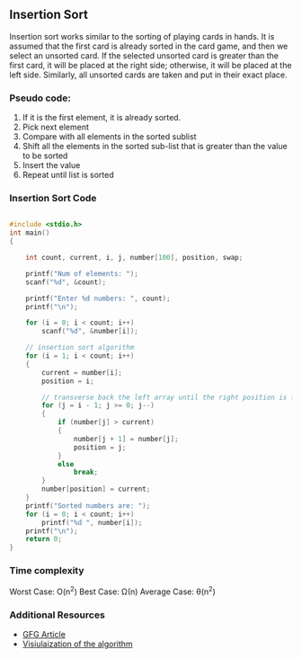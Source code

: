 ## Insertion Sort

Insertion sort works similar to the sorting of playing cards in hands. It is assumed that the first card is already sorted in the card game, and then we select an unsorted card. If the selected unsorted card is greater than the first card, it will be placed at the right side; otherwise, it will be placed at the left side. Similarly, all unsorted cards are taken and put in their exact place.

### Pseudo code:
1. If it is the first element, it is already sorted.
2. Pick next element
3. Compare with all elements in the sorted sublist
4. Shift all the elements in the sorted sub-list that is greater than the value to be sorted
5. Insert the value
6. Repeat until list is sorted

### Insertion Sort Code

```cpp

#include <stdio.h>
int main()
{

    int count, current, i, j, number[100], position, swap;

    printf("Num of elements: ");
    scanf("%d", &count);

    printf("Enter %d numbers: ", count);
    printf("\n");

    for (i = 0; i < count; i++)
        scanf("%d", &number[i]);

    // insertion sort algorithm
    for (i = 1; i < count; i++)
    {
        current = number[i];
        position = i;

        // transverse back the left array until the right position is found
        for (j = i - 1; j >= 0; j--)
        {
            if (number[j] > current)
            {
                number[j + 1] = number[j];
                position = j;
            }
            else
                break;
        }
        number[position] = current;
    }
    printf("Sorted numbers are: ");
    for (i = 0; i < count; i++)
        printf("%d ", number[i]);
    printf("\n");
    return 0;
}

```

### Time complexity
Worst Case: O(n<sup>2</sup>)
Best Case: Ω(n)
Average Case: θ(n<sup>2</sup>)

### Additional Resources

- [GFG Article](https://www.geeksforgeeks.org/insertion-sort/)
- [Visiulaization of the algorithm](https://visualgo.net/en/sorting)